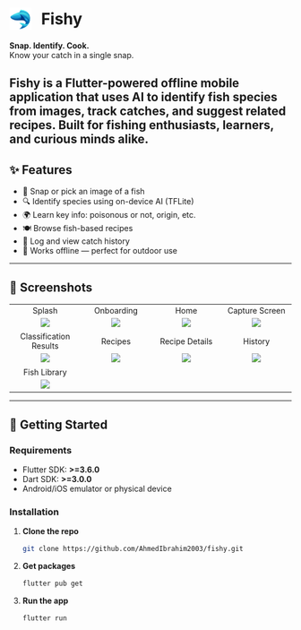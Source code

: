 <h1>
  <img src="assets/images/fishy_logo.png" alt="Logo" width="40" height="40" style="vertical-align: middle; display: inline-block;">
  <span style="vertical-align: middle; display: inline-block; margin-left: 10px;">Fishy</span>
</h1>

**Snap. Identify. Cook.**  
Know your catch in a single snap.

Fishy is a Flutter-powered offline mobile application that uses AI to identify fish species from images, track catches, and suggest related recipes. Built for fishing enthusiasts, learners, and curious minds alike.
---

## ✨ Features

- 📸 Snap or pick an image of a fish  
- 🔍 Identify species using on-device AI (TFLite)  
- 🌍 Learn key info: poisonous or not, origin, etc.  
- 🍽 Browse fish-based recipes
- 🐠 Log and view catch history
- 📴 Works offline — perfect for outdoor use

---

## 📱 Screenshots

<div align="center">
  <table>
    <tr>
      <td align="center">Splash</td>
      <td align="center">Onboarding</td>
      <td align="center">Home</td>
      <td align="center">Capture Screen</td>
    </tr>
    <tr>
      <td align="center" width="20%"><img src="https://drive.google.com/uc?export=view&id=1Z5Ck504DtCSuCIN3fzj7j_QJKxQ2AF30" width="200"></td>
      <td align="center" width="20%"><img src="https://drive.google.com/uc?export=view&id=1XIlJzlv9uUgifJH1LWkdq1t12jWlIXRf" width="200"></td>
      <td align="center" width="20%"><img src="https://drive.google.com/uc?export=view&id=1ZbZnEVFVf7fHhr-vJbG9pkOJRtPrIoqY" width="200"></td>
      <td align="center" width="20%"><img src="https://drive.google.com/uc?export=view&id=1eYHHD_zMcJmsivqXu2ZkGFWeAp3O8vRk" width="200"></td>
    </tr>
     <tr>
      <td align="center">Classification Results</td>
      <td align="center">Recipes</td>
      <td align="center">Recipe Details</td>
      <td align="center">History</td>
    </tr>
    <tr>
      <td align="center" width="20%"><img src="https://drive.google.com/uc?export=view&id=1xHgcrWsW0FU1UlWTcEJpXkWzLrAzT3-k" width="200"></td>
      <td align="center" width="20%"><img src="https://drive.google.com/uc?export=view&id=1YSnGrxVXvJOi6qkKWcnDBwBzl6QIaXPX" width="200"></td>
      <td align="center" width="20%"><img src="https://drive.google.com/uc?export=view&id=1rhMdJow7DAIlYMHiuIR5MHBWbZRZp9fi" width="200"></td>
      <td align="center" width="20%"><img src="https://drive.google.com/uc?export=view&id=1PEROQhoX5_gS1UiYyLFM-q8B3vc_crUE" width="200"></td>
    </tr>
     <tr>
      <td align="center">Fish Library</td>
    </tr>
    <tr>
      <td align="center" width="20%"><img src="https://drive.google.com/uc?export=view&id=1sOeeBtIMMOYLiockN8ypxcKDT_JG2oeI" width="200"></td>
    </tr>
  </table>
</div>

---

## 🚀 Getting Started

### Requirements
- Flutter SDK: **>=3.6.0**
- Dart SDK: **>=3.0.0**
- Android/iOS emulator or physical device

### Installation

1. **Clone the repo**
   ```bash
   git clone https://github.com/AhmedIbrahim2003/fishy.git
2. **Get packages**
   ```bash
   flutter pub get
3. **Run the app**
   ```bash
   flutter run
